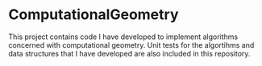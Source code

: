 # ComputationalGeometry
This project contains code I have developed to implement algorithms concerned with computational geometry. Unit tests for the algortihms
and data structures that I have developed are also included in this repository.
